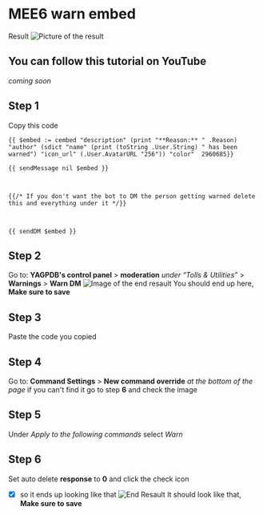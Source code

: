 # MEE6 warn embed
Result
![Picture of the result](https://i.ibb.co/0BH054d/yag-warn.png)

## You can follow this tutorial on YouTube

*coming soon*

## Step 1
Copy this code

    {{ $embed := cembed "description" (print "**Reason:** " .Reason) "author" (sdict "name" (print (toString .User.String) " has been warned") "icon_url" (.User.AvatarURL "256")) "color"  2960685}}
    
    {{ sendMessage nil $embed }}
    
      
    
    {{/* If you don't want the bot to DM the person getting warned delete this and everything under it */}}
    
      
    
    {{ sendDM $embed }}
## Step 2
Go to: **YAGPDB's control panel** > **moderation** *under “Tolls & Utilities”* > **Warnings** > **Warn DM**
![Image of the end resault](https://i.ibb.co/bFwQkQ0/Screenshot.png)
You should end up here, **Make sure to save**
## Step 3
Paste the code you copied
## Step 4
Go to: **Command Settings** > **New command override** *at the bottom of the page* if you can't find it go to step **6** and check the image
## Step 5
Under *Apply to the following commands* select *Warn* 
## Step 6 
Set auto delete **response** to **0** and click the check icon
 - [x] so it ends up looking like that
 ![End Resault](https://i.ibb.co/8PXvfvr/Screenshot.png)
It should look like that, **Make sure to save**